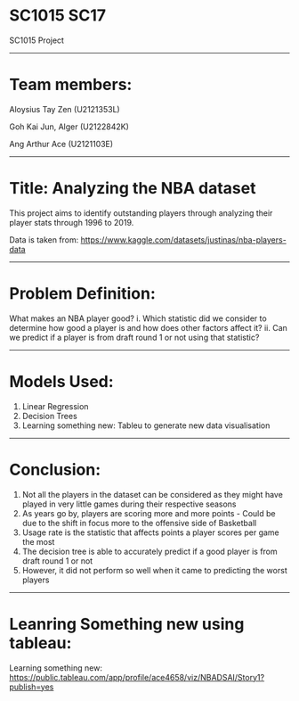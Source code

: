 # SC1015 SC17

SC1015 Project

-----------------------------
# Team members:

Aloysius Tay Zen (U2121353L)

Goh Kai Jun, Alger (U2122842K)

Ang Arthur Ace  (U2121103E)

-----------------------------

# Title: Analyzing the NBA dataset

This project aims to identify outstanding players through analyzing their player stats through 1996 to 2019. 

Data is taken from: https://www.kaggle.com/datasets/justinas/nba-players-data

-----------------------------

# Problem Definition:
What makes an NBA player good?
i.  Which statistic did we consider to determine how good a player is and how does other factors affect it?
ii. Can we predict if a player is from draft round 1 or not using that statistic?

-----------------------------

# Models Used:
1. Linear Regression
2. Decision Trees
3. Learning something new: Tableu to generate new data visualisation

-----------------------------

# Conclusion:
1. Not all the players in the dataset can be considered as they might have played in very little games during their respective seasons
2. As years go by, players are scoring more and more points - Could be due to the shift in focus more to the offensive side of Basketball
3. Usage rate is the statistic that affects points a player scores per game the most
4. The decision tree is able to accurately predict if a good player is from draft round 1 or not
5. However, it did not perform so well when it came to predicting the worst players

-----------------------------

# Leanring Something new using tableau:

Learning something new:
https://public.tableau.com/app/profile/ace4658/viz/NBADSAI/Story1?publish=yes



